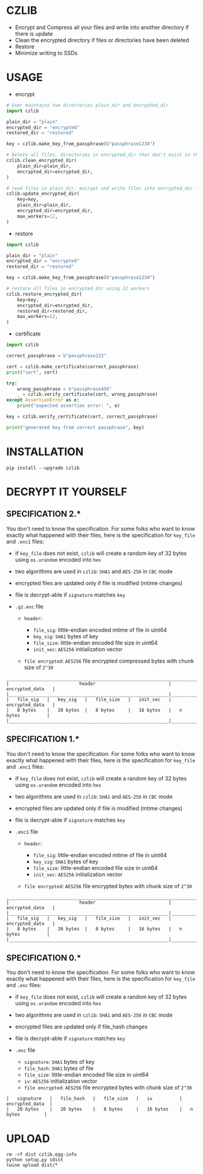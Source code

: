 # CZLIB 

- Encrypt and Compress all your files and write into another directory if there is update
- Clean the encrypted directory if files or directories have been deleted
- Restore
- Minimize writing to SSDs

# USAGE

- encrypt

```python
# User maintains two directories plain_dir and encrypted_dir
import czlib

plain_dir = "plain"
encrypted_dir = "encrypted"
restored_dir = "restored"

key = czlib.make_key_from_passphrase(b"passphrase1234")

# Delete all files, directories in encrypted_dir that don't exist in the plain_dir
czlib.clean_encrypted_dir(
    plain_dir=plain_dir,
    encrypted_dir=encrypted_dir,
)

# read files in plain_dir, encrypt and write files into encrypted_dir if needed using 12 workers
czlib.update_encrypted_dir(
    key=key,
    plain_dir=plain_dir,
    encrypted_dir=encrypted_dir,
    max_workers=12,
)
```

- restore

```python
import czlib

plain_dir = "plain"
encrypted_dir = "encrypted"
restored_dir = "restored"

key = czlib.make_key_from_passphrase(b"passphrase1234")

# restore all files in encrypted_dir using 12 workers
czlib.restore_encrypted_dir(
    key=key,
    encrypted_dir=encrypted_dir,
    restored_dir=restored_dir,
    max_workers=12,
)
```

- certificate

```python
import czlib

correct_passphrase = b"passphrase123"

cert = czlib.make_certificate(correct_passphrase)
print("cert", cert)

try:
    wrong_passphrase = b"passphrase456"
    _ = czlib.verify_certificate(cert, wrong_passphrase)
except AssertionError as e:
    print("expected assertion error: ", e)

key = czlib.verify_certificate(cert, correct_passphrase)

print("generated key from correct passphrase", key)

```

# INSTALLATION

```shell
pip install --upgrade czlib 
```

# DECRYPT IT YOURSELF

## SPECIFICATION 2.*

You don't need to know the specification. For some folks who want to know exactly what happened with their files, here
is the specification for `key_file` and `.enc1` files:

- if `key_file` does not exist, `czlib` will create a random key of 32 bytes using `os.urandom` encoded into `hex`

- two algorithms are used in `czlib`: `SHA1` and `AES-256` in `CBC` mode

- encrypted files are updated only if file is modified (mtime changes)

- file is decrypt-able if `signature` matches `key`

- `.gz.enc` file

    - `header`:
        - `file_sig`: little-endian encoded mtime of file in uint64
        - `key_sig`: `SHA1` bytes of key
        - `file_size`: little-endian encoded file size in uint64
        - `init_vec`: `AES256` initialization vector

    - `file encrypted`: `AES256` file encrypted compressed bytes with chunk size of `2^30`

```
__________________________________________________________________________________
|                          header                           |   encrypted_data   |
|___________________________________________________________|____________________|
|   file_sig   |   key_sig   |   file_size   |   init_vec   |   encrypted_data   |
|   8 bytes    |   20 bytes  |   8 bytes     |   16 bytes   |   n bytes          |
|___________________________________________________________|____________________|
```
## SPECIFICATION 1.*

You don't need to know the specification. For some folks who want to know exactly what happened with their files, here
is the specification for `key_file` and `.enc1` files:

- if `key_file` does not exist, `czlib` will create a random key of 32 bytes using `os.urandom` encoded into `hex`

- two algorithms are used in `czlib`: `SHA1` and `AES-256` in `CBC` mode

- encrypted files are updated only if file is modified (mtime changes)

- file is decrypt-able if `signature` matches `key`

- `.enc1` file

    - `header`:
        - `file_sig`: little-endian encoded mtime of file in uint64
        - `key_sig`: `SHA1` bytes of key
        - `file_size`: little-endian encoded file size in uint64
        - `init_vec`: `AES256` initialization vector

    - `file encrypted`: `AES256` file encrypted bytes with chunk size of `2^30`

```
__________________________________________________________________________________
|                          header                           |   encrypted_data   |
|___________________________________________________________|____________________|
|   file_sig   |   key_sig   |   file_size   |   init_vec   |   encrypted_data   |
|   8 bytes    |   20 bytes  |   8 bytes     |   16 bytes   |   n bytes          |
|___________________________________________________________|____________________|
```

## SPECIFICATION 0.*

You don't need to know the specification. For some folks who want to know exactly what happened with their files, here
is the specification for `key_file` and `.enc` files:

- if `key_file` does not exist, `czlib` will create a random key of 32 bytes using `os.urandom` encoded into `hex`

- two algorithms are used in `czlib`: `SHA1` and `AES-256` in `CBC` mode

- encrypted files are updated only if file_hash changes

- file is decrypt-able if `signature` matches `key`

- `.enc` file

    - `signature`: `SHA1` bytes of key
    - `file_hash`: `SHA1` bytes of file
    - `file_size`: little-endian encoded file size in uint64
    - `iv`: `AES256` initialization vector
    - `file encrypted`: `AES256` file encrypted bytes with chunk size of `2^30`

```
|   signature   |   file_hash   |   file_size   |   iv          |   encrypted_data  |
|   20 bytes    |   20 bytes    |   8 bytes     |   16 bytes    |   n bytes         |
```

# UPLOAD

```shell
rm -rf dist czlib.egg-info
python setup.py sdist
twine upload dist/*
```
